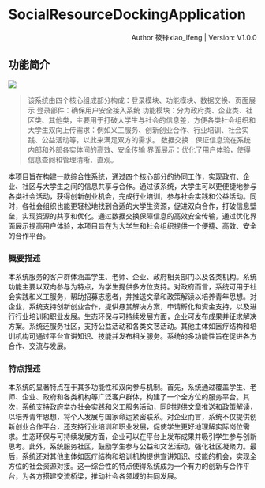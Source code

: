 # SocialResourceDockingApplication

<div align="right">Author 筱锋xiao_lfeng | Version: V1.0.0</div>

## 功能简介

![](https://i-cdn.akass.cn/2023/12/6590ef4dc968c.png!wp60)

> 该系统由四个核心组成部分构成：登录模块、功能模块、数据交换、页面展示
> 登录部件：确保用户安全接入系统
> 功能模块：分为政府类、企业类、社区类、其他类，主要用于打破大学生与社会的信息差，方便各类社会组织和大学生双向上传需求：例如义工服务、创新创业合作、行业培训、社会实践、公益活动等，以此来满足双方的需求。
> 数据交换：保证信息流在系统内部和外部各实体间的高效、安全传输
> 界面展示：优化了用户体验，使得信息查阅和管理清晰、直观。

本项目旨在构建一款综合性系统，通过四个核心部分的协同工作，实现政府、企业、社区与大学生之间的信息共享与合作。通过该系统，大学生可以更便捷地参与各类社会活动，获得创新创业机会，完成行业培训，参与社会实践和公益活动。同时，各社会组织也能更轻松地找到合适的大学生资源，促进双向合作，打破信息壁垒，实现资源的共享和优化。通过数据交换保障信息的高效安全传输，通过优化界面展示提高用户体验，本项目旨在为大学生和社会组织提供一个便捷、高效、安全的合作平台。

### 概要描述

本系统服务的客户群体涵盖学生、老师、企业、政府相关部门以及各类机构。系统功能主要以双向参与为特点，为学生提供多方位支持。对政府而言，系统可用于社会实践和义工服务，帮助招募志愿者，并推送文章和政策解读以培养青年思想。对企业，系统支持创新创业合作，提供悬赏解决方案，申请孵化和资金支持，以及进行行业培训和职业发展。生态环保与可持续发展方面，企业可发布成果并征求解决方案。系统还服务社区，支持公益活动和各类文艺活动。其他主体如医疗结构和培训机构可通过平台宣讲知识、技能并发布相关服务。系统的多功能性旨在促进各方合作、交流与发展。

### 特点描述

本系统的显著特点在于其多功能性和双向参与机制。首先，系统通过覆盖学生、老师、企业、政府和各类机构等广泛客户群体，构建了一个全方位的服务平台。其次，系统支持政府举办社会实践和义工服务活动，同时提供文章推送和政策解读，以培养青年思想，将个人发展与国家命运紧密联系。对企业而言，系统不仅提供创新创业合作平台，还支持行业培训和职业发展，促使学生更好地理解实际岗位需求。生态环保与可持续发展方面，企业可以在平台上发布成果并吸引学生参与创新思考。此外，系统服务社区，鼓励学生参与公益和文艺活动，强化社区凝聚力。最后，系统还对其他主体如医疗结构和培训机构提供宣讲知识、技能的机会，实现全方位的社会资源对接。这一综合性的特点使得系统成为一个有力的创新与合作平台，为各方搭建交流桥梁，推动社会各领域的共同发展。
